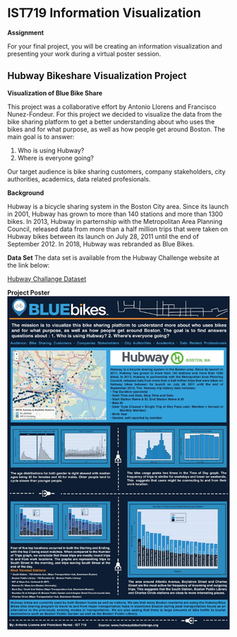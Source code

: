 # IST719 Information Visualization
**Assignment**

For your final project, you will be creating an information visualization and presenting your work during a virtual poster session.

## Hubway Bikeshare Visualization Project
**Visualization of Blue Bike Share**

This project was a collaborative effort by Antonio Llorens and Francisco Nunez-Fondeur. For this project we decided to visualize the data from the bike sharing platform to get a better understanding about who uses the bikes and for what purpose, as well as how people get around Boston. The main goal is to answer:

1. Who is using Hubway?
2. Where is everyone going?

Our target audience is bike sharing customers, company stakeholders, city authorities, academics, data related profesionals.

**Background**

Hubway is a bicycle sharing system in the Boston City area. Since its launch in 2001, Hubway has grown to more than 140 stations and more than 1300 bikes. In 2013, Hubway in parternship with the Metropolitan Area Planning Council, released data from more than a half million trips that were taken on Hubway bikes between its launch on July 28, 2011 until the end of September 2012. In 2018, Hubway was rebranded as Blue Bikes.

**Data Set**
The data set is available from the Hubway Challenge website at the link below:

[Hubway Challange Dataset](http://files.hubwaydatachallenge.org/hubway_2011_07_through_2013_11.zip)


**Project Poster**
![Project Poster](https://raw.githubusercontent.com/frnunez/frnunez.github.io/master/images/visualization/finalpostersmall.jpg)
